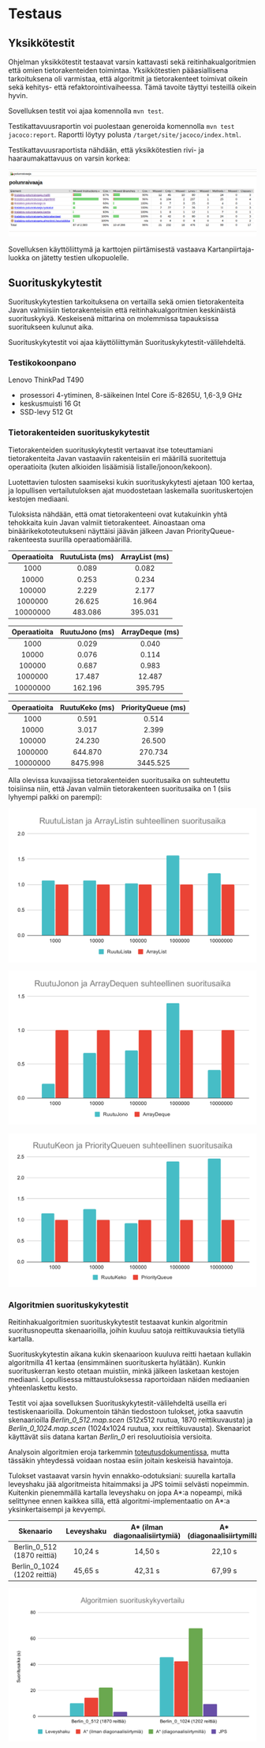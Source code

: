 # Testaus

## Yksikkötestit

Ohjelman yksikkötestit testaavat varsin kattavasti sekä reitinhakualgoritmien että omien tietorakenteiden toimintaa. Yksikkötestien pääasiallisena tarkoituksena oli varmistaa, että algoritmit ja tietorakenteet toimivat oikein sekä kehitys- että refaktorointivaiheessa. Tämä tavoite täyttyi testeillä oikein hyvin.

Sovelluksen testit voi ajaa komennolla `mvn test`.

Testikattavuusraportin voi puolestaan generoida komennolla `mvn test jacoco:report`. Raportti löytyy polusta `/target/site/jacoco/index.html`.

Testikattavuusraportista nähdään, että yksikkötestien rivi- ja haaraumakattavuus on varsin korkea:

![Lopullinen testikattavuus](https://raw.githubusercontent.com/joonaspartanen/tiralabra-polunraivaaja/master/dokumentaatio/kuvat/testikattavuus_vk6.png)

Sovelluksen käyttöliittymä ja karttojen piirtämisestä vastaava Kartanpiirtaja-luokka on jätetty testien ulkopuolelle.

## Suorituskykytestit

Suorituskykytestien tarkoituksena on vertailla sekä omien tietorakenteita Javan valmiisiin tietorakenteisiin että reitinhakualgoritmien keskinäistä suorituskykyä. Keskeisenä mittarina on molemmissa tapauksissa suoritukseen kulunut aika.

Suorituskykytestit voi ajaa käyttöliittymän Suorituskykytestit-välilehdeltä.

### Testikokoonpano

Lenovo ThinkPad T490

- prosessori 4-ytiminen, 8-säikeinen Intel Core i5-8265U, 1,6-3,9 GHz
- keskusmuisti 16 Gt
- SSD-levy 512 Gt

### Tietorakenteiden suorituskykytestit

Tietorakenteiden suorituskykytestit vertaavat itse toteuttamiani tietorakenteita Javan vastaaviin rakenteisiin eri määrillä suoritettuja operaatioita (kuten alkioiden lisäämisiä listalle/jonoon/kekoon).

Luotettavien tulosten saamiseksi kukin suorituskykytesti ajetaan 100 kertaa, ja lopullisen vertailutuloksen ajat muodostetaan laskemalla suorituskertojen kestojen mediaani.

Tuloksista nähdään, että omat tietorakenteeni ovat kutakuinkin yhtä tehokkaita kuin Javan valmiit tietorakenteet. Ainoastaan oma binäärikekototeutukseni näyttäisi jäävän jälkeen Javan PriorityQueue-rakenteesta suurilla operaatiomäärillä.

| Operaatioita | RuutuLista (ms) | ArrayList (ms) |
| :----------: | :-------------: | :------------: |
|     1000     |      0.089      |     0.082      |
|    10000     |      0.253      |     0.234      |
|    100000    |      2.229      |     2.177      |
|   1000000    |     26.625      |     16.964     |
|   10000000   |     483.086     |    395.031     |

| Operaatioita | RuutuJono (ms) | ArrayDeque (ms) |
| :----------: | :------------: | :-------------: |
|     1000     |     0.029      |      0.040      |
|    10000     |     0.076      |      0.114      |
|    100000    |     0.687      |      0.983      |
|   1000000    |     17.487     |     12.487      |
|   10000000   |    162.196     |     395.795     |

| Operaatioita | RuutuKeko (ms) | PriorityQueue (ms) |
| :----------: | :------------: | :----------------: |
|     1000     |     0.591      |       0.514        |
|    10000     |     3.017      |       2.399        |
|    100000    |     24.230     |       26.500       |
|   1000000    |    644.870     |      270.734       |
|   10000000   |    8475.998    |      3445.525      |

Alla olevissa kuvaajissa tietorakenteiden suoritusaika on suhteutettu toisiinsa niin, että Javan valmiin tietorakenteen suoritusaika on 1 (siis lyhyempi palkki on parempi):

![RuutuListan testin tulos](https://raw.githubusercontent.com/joonaspartanen/tiralabra-polunraivaaja/master/dokumentaatio/kuvat/ruutulista.svg)

![RuutuJonon testin tulos](https://raw.githubusercontent.com/joonaspartanen/tiralabra-polunraivaaja/master/dokumentaatio/kuvat/ruutujono.svg)

![RuutuKeon testin tulos](https://raw.githubusercontent.com/joonaspartanen/tiralabra-polunraivaaja/master/dokumentaatio/kuvat/ruutukeko.svg)

### Algoritmien suorituskykytestit

Reitinhakualgoritmien suorituskykytestit testaavat kunkin algoritmin suoritusnopeutta skenaarioilla, joihin kuuluu satoja reittikuvauksia tietyllä kartalla.

Suorituskykytestin aikana kukin skenaarioon kuuluva reitti haetaan kullakin algoritmilla 41 kertaa (ensimmäinen suorituskerta hylätään). Kunkin suorituskerran kesto otetaan muistiin, minkä jälkeen lasketaan kestojen mediaani. Lopullisessa mittaustuloksessa raportoidaan näiden mediaanien yhteenlaskettu kesto.

Testit voi ajaa sovelluksen Suorituskykytestit-välilehdeltä useilla eri testiskenaarioilla. Dokumentoin tähän tiedostoon tulokset, jotka saavutin skenaarioilla _Berlin_0_512.map.scen_ (512x512 ruutua, 1870 reittikuvausta) ja _Berlin_0_1024.map.scen_ (1024x1024 ruutua, xxx reittikuvausta). Skenaariot käyttävät siis datana kartan _Berlin_0_ eri resoluutioisia versioita.

Analysoin algoritmien eroja tarkemmin [toteutusdokumentissa](https://github.com/joonaspartanen/tiralabra-polunraivaaja/blob/master/dokumentaatio/toteutusdokumentti.md), mutta tässäkin yhteydessä voidaan nostaa esiin joitain keskeisiä havaintoja.

Tulokset vastaavat varsin hyvin ennakko-odotuksiani: suurella kartalla leveyshaku jää algoritmeista hitaimmaksi ja JPS toimii selvästi nopeimmin. Kuitenkin pienemmällä kartalla leveyshaku on jopa A\*:a nopeampi, mikä selittynee ennen kaikkea sillä, että algoritmi-implementaatio on A\*:a yksinkertaisempi ja kevyempi.

|          Skenaario           | Leveyshaku | A\* (ilman diagonaalisiirtymiä) | A\* (diagonaalisiirtymillä) |  JPS   |
| :--------------------------: | :--------: | :-----------------------------: | :-------------------------: | :----: |
| Berlin_0_512 (1870 reittiä)  |  10,24 s   |             14,50 s             |           22,10 s           | 3,52 s |
| Berlin_0_1024 (1202 reittiä) |  45,65 s   |             42,31 s             |           67,99 s           | 9,63 s |

![Algoritmien testin tulos](https://raw.githubusercontent.com/joonaspartanen/tiralabra-polunraivaaja/master/dokumentaatio/kuvat/algoritmit.svg)
